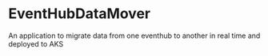 # EventHubDataMover
An application to migrate data from one eventhub to another in real time and deployed to AKS
